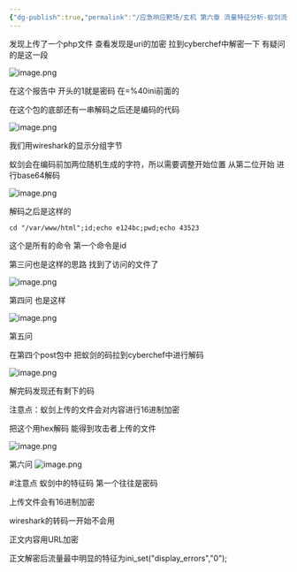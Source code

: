 ```yaml
---
{"dg-publish":true,"permalink":"/应急响应靶场/玄机 第六章 流量特征分析-蚁剑流量分析/","tags":["靶场","应急响应"]}
---
```



发现上传了一个php文件 查看发现是uri的加密 拉到cyberchef中解密一下  有疑问的是这一段

![image.png](https://s2.loli.net/2025/04/27/WGbdxqC3KMETehz.png)

在这个报告中 开头的1就是密码 在=%40ini前面的

在这个包的底部还有一串解码之后还是编码的代码

![image.png](https://s2.loli.net/2025/04/27/b3JL8yforiRSTdI.png)

我们用wireshark的显示分组字节 

蚁剑会在编码前加两位随机生成的字符，所以需要调整开始位置 从第二位开始 进行base64解码

![image.png](https://s2.loli.net/2025/04/27/i7nTkAcQOjXDvwZ.png)


解码之后是这样的

```
cd "/var/www/html";id;echo e124bc;pwd;echo 43523
```

这个是所有的命令 第一个命令是id

第三问也是这样的思路 找到了访问的文件了

![image.png](https://s2.loli.net/2025/04/27/SzegvAiofc2Pqp7.png)

第四问 也是这样

![image.png](https://s2.loli.net/2025/04/27/PFelIqa9O8NkJCM.png)

第五问 

在第四个post包中 把蚁剑的码拉到cyberchef中进行解码

![image.png](https://s2.loli.net/2025/04/27/2R8Bdg5hpXIuNOW.png)


解完码发现还有剩下的码 

注意点：蚁剑上传的文件会对内容进行16进制加密

把这个用hex解码 能得到攻击者上传的文件

![image.png](https://s2.loli.net/2025/04/27/BC5d4VgUTHMIv9k.png)


第六问
![image.png](https://s2.loli.net/2025/04/27/nVUXsNkRazE2lAL.png)


#注意点  蚁剑中的特征码 第一个往往是密码  

上传文件会有16进制加密 

wireshark的转码一开始不会用  

正文内容用URL加密  

正文解密后流量最中明显的特征为ini_set("display_errors","0");